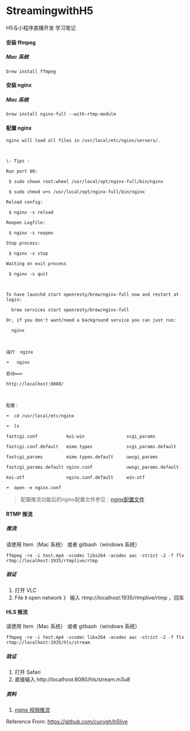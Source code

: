 # StreamingwithH5
H5与小程序直播开发 学习笔记



#### 安装 ffmpeg

##### Mac 系统

```
brew install ffmpeg
```



#### 安装 nginx

##### Mac 系统

```
brew install nginx-full --with-rtmp-module
```



#### 配置 nginx

```
nginx will load all files in /usr/local/etc/nginx/servers/.



\- Tips -

Run port 80:

 $ sudo chown root:wheel /usr/local/opt/nginx-full/bin/nginx

 $ sudo chmod u+s /usr/local/opt/nginx-full/bin/nginx

Reload config:

 $ nginx -s reload

Reopen Logfile:

 $ nginx -s reopen

Stop process:

 $ nginx -s stop

Waiting on exit process

 $ nginx -s quit



To have launchd start openresty/brew/nginx-full now and restart at login:

  brew services start openresty/brew/nginx-full

Or, if you don't want/need a background service you can just run:

  nginx



运行  nginx

➜   nginx

启动==>

http://localhost:8080/



配置：

➜  cd /usr/local/etc/nginx

➜  ls

fastcgi.conf           koi-win                scgi_params

fastcgi.conf.default   mime.types             scgi_params.default

fastcgi_params         mime.types.default     uwsgi_params

fastcgi_params.default nginx.conf             uwsgi_params.default

koi-utf                nginx.conf.default     win-utf

➜  open -e nginx.conf
```

> 配置推流功能后的nginx配置文件参见：[nginx配置文件](../Server/nginx.conf)



#### RTMP 推流

##### 推流

请使用 Item（Mac 系统） 或者 gitbash（windows 系统）

```shell
ffmpeg -re -i test.mp4 -vcodec libx264 -acodec aac -strict -2 -f flv rtmp://localhost:1935/rtmplive/rtmp
```

##### 验证

1. 打开 VLC
2. File 》 open network 》 输入 rtmp://localhost:1935/rtmplive/rtmp ，回车

#### HLS 推流

请使用 Item（Mac 系统） 或者 gitbash（windows 系统）

```shell
ffmpeg -re -i test.mp4 -vcodec libx264 -acodec aac -strict -2 -f flv rtmp://localhost:1935/hls/stream
```

##### 验证

1. 打开 Safari
2. 直接输入 http://localhost:8080/hls/stream.m3u8

##### 资料

1. [nginx 视频推流](http://liuhong1happy.github.io/network/2016/08/01/nginx-rtmp)





Reference From: https://github.com/cucygh/h5live